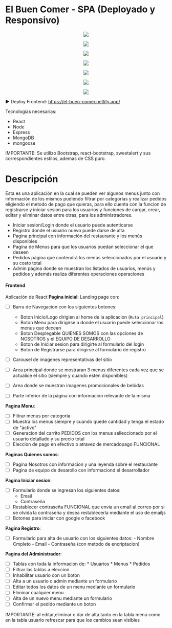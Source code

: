 # El Buen Comer  - SPA (Deployado y Responsivo)

<p align="center">
  <img src="./src/assets/img/Pagina/Home_1_.png"/>
</p>
<p align="center">
  <img src="./src/assets/img/Pagina/Home_2_.jpg"/>
</p>
<p align="center">
  <img src="./src/assets/img/Pagina/Menu_1_.jpg"/>
</p>
<p align="center">
  <img src="./src/assets/img/Pagina/Menu_2_.jpg"/>
</p>
<p align="center">
  <img src="./src/assets/img/Pagina/Login_.jpg"/>
</p>
<p align="center">
  <img src="./src/assets/img/Pagina/Registro_.jpg"/>
</p>
<p align="center">
  <img src="./src/assets/img/Pagina/Nosotros_.jpg"/>
</p>

► Deploy Frontend: https://el-buen-comer.netlify.app/

Tecnologías necesarias:
* React
* Node
* Express
* MongoDB
* mongoose

IMPORTANTE: Se utilizo Bootstrap, react-bootstrap, sweetalert y sus correspondientes estilos, ademas de CSS puro.

# Descripción
Esta es una aplicación en la cual se pueden ver algunos menus junto con información de los mismos pudiendo filtrar por categorias y realizar pedidos eligiendo el metodo de pago que quieras,
para ello cuenta con la funcion de registrarse y iniciar sesion para los usuarios y funciones de cargar, crear, editar y eliminar datos entre otras, para los administradores.

* Iniciar sesion/Login donde el usuario puede autenticarse
* Registro donde el usuario nuevo puede darse de alta
* Pagina principal con información del restaurante y los menús disponibles
* Pagina de Menus para que los usuarios puedan seleccionar el que deseen
* Pedidos página que contendrá los menús seleccionados por el usuario y su costo total
* Admin página donde se muestran los listados de usuarios, menús y pedidos y además realiza diferentes operaciones operaciones

#### Frontend

Aplicación de React
__Pagina inicial__: 
Landing page con:
- [ ] Barra de Navegacion con los siguientes botones:
  * Boton Inicio/Logo dirigien al home de la aplicacion (`Ruta principal`)
  * Boton Menu para dirigirse a donde el usuario puede seleccionar los menus que decean
  * Boton Desplegable QUIENES SOMOS con las opciones de NOSOTROS y el EQUIPO DE DESARROLLO
  * Boton de Iniciar sesion para dirigirte al formulario del login
  * Boton de Registrarse para dirigirse al formulario de registro
    
- [ ] Carousel de imagenes representativas del sitio
- [ ] Area principal donde se mostraran 3 menus diferentes cada vez que se actualice el sitio (siempre y cuando esten disponibles)
- [ ] Area donde se muestran imagenes promocionales de bebidas
- [ ] Parte inferior de la página con información relevante de la misma

__Pagina Menu__:
- [ ] Filtrar menus por categoria
- [ ] Muestra los menus siempre y cuando quede cantidad y tenga el estado de "activo"
- [ ] Generacion del carrito PEDIDOS con los menus selleccionado por el usuario detallado y su precio total
- [ ] Eleccion de pago en efectivo o atravez de mercadopago FUNCIONAL
   
__Paginas Quienes somos__:
 - [ ] Pagina Nosotros con informacion y una leyenda sobre el restaurante
 - [ ] Pagina de equipo de desarollo con informaciond el desarrollador
   
__Pagina Iniciar sesion__:
 - [ ] Formulario donde se ingresan los siguientes datos:
     * Email
     * Contraseña
 - [ ] Restablecer contraseña FUNCIONAL que envia un email al correo por si se olvida la contraseña y desea restablecerla mediante el uso de emailjs
 - [ ] Botones para iniciar con google o facebook 
 
__Pagina Registro__:
- [ ] Formulario para alta de usuario con los siguientes datos:
      - Nombre Cmpleto
      - Email
      - Contraseña (con metodo de encriptacion)
      
__Pagina del Administrador__:
- [ ] Tablas con toda la informacion de:
      * Usuarios
      * Menus
      * Pedidos
- [ ] Filtrar las tablas a eleccion
- [ ] Inhabilitar usuario con un boton
- [ ] Alta a un usuario o admin mediante un formulario
- [ ] Editar todos los datos de un menu mediante un formulario
- [ ] Eliminar cualquier menu
- [ ] Alta de un nuevo menu mediante un formulario
- [ ] Confirmar el pedido mediante un boton

 IMPORTANTE: al editar,eliminar o dar de alta tanto en la tabla menu como en la tabla usuario refrescar para que los cambios sean visibles     


